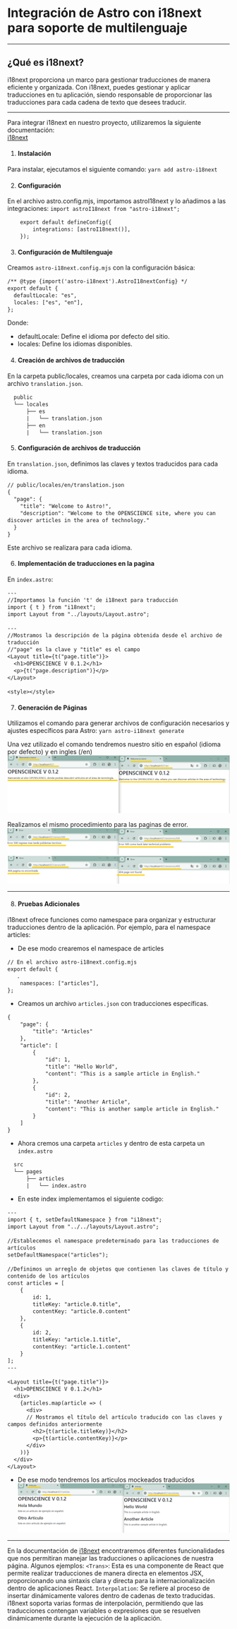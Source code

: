 # Integración de Astro con i18next para soporte de multilenguaje
---
## ¿Qué es i18next?
i18next proporciona un marco para gestionar traducciones de manera eficiente y organizada. Con i18next, puedes gestionar y aplicar traducciones en tu aplicación, siendo responsable de proporcionar las traducciones para cada cadena de texto que desees traducir. 

---
Para integrar i18next en nuestro proyecto, utilizaremos la siguiente documentación:  
[i18next](https://github.com/yassinedoghri/astro-i18next#readme)

1. #### Instalación
Para instalar, ejecutamos el siguiente comando: 
`yarn add astro-i18next`  

2. #### Configuración
En el archivo astro.config.mjs, importamos astroI18next y lo añadimos a las integraciones: 
    `import astroI18next from "astro-i18next";`  
```
    export default defineConfig({
        integrations: [astroI18next()],
    });
```
3. #### Configuración de Multilenguaje
Creamos `astro-i18next.config.mjs` con la configuración básica:
```
/** @type {import('astro-i18next').AstroI18nextConfig} */
export default {
  defaultLocale: "es",
  locales: ["es", "en"],
};
```
Donde:

- defaultLocale: Define el idioma por defecto del sitio.
- locales: Define los idiomas disponibles.

4. #### Creación de archivos de traducción  
En la carpeta public/locales, creamos una carpeta por cada idioma con un archivo `translation.json`.
```
  public
  └── locales
      ├── es
      |   └── translation.json
      ├── en
      |   └── translation.json
```
5. #### Configuración de archivos de traducción
En `translation.json`, definimos las claves y textos traducidos para cada idioma.
```
// public/locales/en/translation.json
{
  "page": {
    "title": "Welcome to Astro!",
    "description": "Welcome to the OPENSCIENCE site, where you can discover articles in the area of technology."
  }
}
```
Este archivo se realizara para cada idioma.

6. #### Implementación de traducciones en la pagina

En `index.astro`:
```
---
//Importamos la función 't' de i18next para traducción
import { t } from "i18next";
import Layout from "../layouts/Layout.astro";

---
//Mostramos la descripción de la página obtenida desde el archivo de traducción
//"page" es la clave y "title" es el campo
<Layout title={t("page.title")}>
  <h1>OPENSCIENCE V 0.1.2</h1>
  <p>{t("page.description")}</p>
</Layout>

<style></style>
```
7. #### Generación de Páginas
Utilizamos el comando para generar archivos de configuración necesarios y ajustes específicos para Astro:
`yarn astro-i18next generate`
 
 Una vez utilizado el comando tendremos nuestro sitio en español (idioma por defecto) y en ingles (/en)
 ![Prueba Sitio](./images/site.png)

Realizamos el mismo procedimiento para las paginas de error.
![Prueba Error 500](./images/error500.png)
![Prueba Error 404](./images/error404.png)

 ---

8. #### Pruebas Adicionales
i18next ofrece funciones como namespace para organizar y estructurar traducciones dentro de la aplicación. Por ejemplo, para el namespace articles:

- De ese modo crearemos el namespace de articles
```
// En el archivo astro-i18next.config.mjs
export default {
   .
    namespaces: ["articles"],
};
```
- Creamos un archivo `articles.json` con traducciones específicas.
```
{
    "page": {
        "title": "Articles"
    },
    "article": [
        {
            "id": 1,
            "title": "Hello World",
            "content": "This is a sample article in English."
        },
        {
            "id": 2,
            "title": "Another Article",
            "content": "This is another sample article in English."
        }
    ]
}
```
- Ahora cremos una carpeta `articles` y dentro de esta carpeta un `index.astro`
```
  src
  └── pages  
      ├── articles
      |   └── index.astro
```
- En este index implementamos el siguiente codigo:
```
---
import { t, setDefaultNamespace } from "i18next";
import Layout from "../../layouts/Layout.astro";

//Establecemos el namespace predeterminado para las traducciones de artículos
setDefaultNamespace("articles");

//Definimos un arreglo de objetos que contienen las claves de título y contenido de los artículos
const articles = [
    {
        id: 1,
        titleKey: "article.0.title",
        contentKey: "article.0.content"
    },
    {
        id: 2,
        titleKey: "article.1.title",
        contentKey: "article.1.content"
    }
];
---

<Layout title={t("page.title")}>
  <h1>OPENSCIENCE V 0.1.2</h1>
  <div>
    {articles.map(article => (
      <div>
      // Mostramos el título del artículo traducido con las claves y campos definidos anteriormente
        <h2>{t(article.titleKey)}</h2>
        <p>{t(article.contentKey)}</p>
      </div>
    ))}
  </div>
</Layout>
```
- De ese modo tendremos los articulos mockeados traducidos
![Prueba Articulos](./images/articles.png)

---
En la documentación de [i18next](https://github.com/yassinedoghri/astro-i18next#readme) encontraremos diferentes funcionalidades que nos permitiran manejar las traducciones o aplicaciones de nuestra página.
Algunos ejemplos:
`<Trans>`: Esta es una componente de React que permite realizar traducciones de manera directa en elementos JSX, proporcionando una sintaxis clara y directa para la internacionalización dentro de aplicaciones React.
`Interpolation`: Se refiere al proceso de insertar dinámicamente valores dentro de cadenas de texto traducidas. i18next soporta varias formas de interpolación, permitiendo que las traducciones contengan variables o expresiones que se resuelven dinámicamente durante la ejecución de la aplicación.
